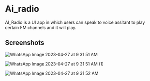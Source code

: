 # Ai_radio

AI_Radio is a UI app in which users can speak to voice assitant to play certain FM channels and it will play.

## Screenshots


![WhatsApp Image 2023-04-27 at 9 31 51 AM](https://user-images.githubusercontent.com/71727151/236607402-fdc56151-50e0-44b5-924c-50f83b3b370e.jpeg)

![WhatsApp Image 2023-04-27 at 9 31 51 AM (1)](https://user-images.githubusercontent.com/71727151/236607409-e5c17aa2-7a8b-4910-ac71-c5c8b4ac4bfa.jpeg)

![WhatsApp Image 2023-04-27 at 9 31 52 AM](https://user-images.githubusercontent.com/71727151/236607410-d0480178-4104-4176-9e40-31718ad6274a.jpeg)
